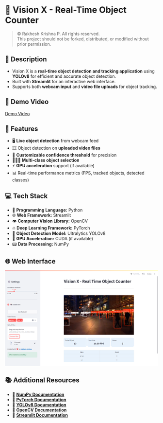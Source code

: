 # 🎯 Vision X - Real-Time Object Counter

> &copy; Rakhesh Krishna P. All rights reserved.  
> This project should not be forked, distributed, or modified without prior permission.

## 📝 Description

- Vision X is a **real-time object detection and tracking application** using **YOLOv8** for efficient and accurate object detection. 
- Built with **Streamlit** for an interactive web interface.
- Supports both **webcam input** and **video file uploads** for object tracking.

## 🎥 Demo Video 
[Demo Video](https://github.com/user-attachments/assets/8a122056-924a-4b6f-964f-bc15b3037ac7)

## 🚀 Features

- 🖥️ **Live object detection** from webcam feed
- 🎞️ Object detection on **uploaded video files**
- 🎯 **Customizable confidence threshold** for precision
- 🧑‍🤝‍🧑 **Multi-class object selection**
- ⚡ **GPU acceleration** support (if available)
- 📊 Real-time performance metrics (FPS, tracked objects, detected classes)

## 💻 Tech Stack

- 🐍 **Programming Language:** Python
- 🌐 **Web Framework:** Streamlit
- 👁️ **Computer Vision Library:** OpenCV
- 🔥 **Deep Learning Framework:** PyTorch
- 🦾 **Object Detection Model:** Ultralytics YOLOv8
- 🚀 **GPU Acceleration:** CUDA (if available)
- 📟 **Data Processing:** NumPy

## 🌐 Web Interface

![app](https://github.com/rakheshkrishna2005/Vision-X/blob/main/Vision%20X.png)

## 📚 Additional Resources

- 📘 **[NumPy Documentation](https://numpy.org/doc/stable/)**
- 📘 **[PyTorch Documentation](https://pytorch.org/docs/)**
- 📘 **[YOLOv8 Documentation](https://docs.ultralytics.com/)**
- 📘 **[OpenCV Documentation](https://docs.opencv.org/)**
- 📘 **[Streamlit Documentation](https://docs.streamlit.io/)**
